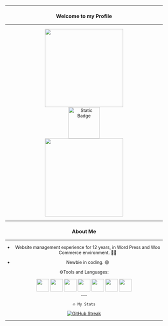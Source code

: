 ---
<div align="center"> 
  
  ### Welcome to my Profile

  ---
<div align="center"> 

  <img src="https://media2.giphy.com/media/v1.Y2lkPTc5MGI3NjExbnU4cnZndWRqb3RkM2k0aWZsenF5MGtvazY1YXB4bXQweHVmNm56aCZlcD12MV9pbnRlcm5hbF9naWZfYnlfaWQmY3Q9Zw/wcgn5fVDjvR7pdvz4C/giphy.gif" width=250 />

 <div>
   
  <a href="https://www.linkedin.com/in/karagiannidischristo-karagiannidis-611666369/" target="_blank">
  <img alt="Static Badge" src="https://img.shields.io/badge/Linked%20In-blue" width="100" />
</a>

</div>


  <div align="center">

  <img src="https://komarev.com/ghpvc/?username=ChristopherKaragiannidis&Style=flat-square&color=blue" width=250 alt=""/>

   </div>
   
   <div align="center"> 
     
   ---
   
### About Me

   ---

   </div>

   - Website management experience for 12 years, in Word Press and Woo Commerce environment. 👨‍🎨

   - Newbie in coding. 😄

</div>

⚙️Tools and Languages:
<div>
  <img src="https://cdn.jsdelivr.net/gh/devicons/devicon@latest/icons/wordpress/wordpress-plain.svg" width=40 height=40 />
  <img src="https://cdn.jsdelivr.net/gh/devicons/devicon@latest/icons/woocommerce/woocommerce-original-wordmark.svg" width=40 height=40 />
  <img src="https://cdn.jsdelivr.net/gh/devicons/devicon@latest/icons/html5/html5-original-wordmark.svg" width=40 height=40 />
  <img src="https://cdn.jsdelivr.net/gh/devicons/devicon@latest/icons/css3/css3-original-wordmark.svg" width=40 height=40 />
  <img src="https://cdn.jsdelivr.net/gh/devicons/devicon@latest/icons/javascript/javascript-plain.svg" width=40 height=40 />
  <img src="https://cdn.jsdelivr.net/gh/devicons/devicon@latest/icons/php/php-original.svg" width=40 height=40 />
  <img src="https://cdn.jsdelivr.net/gh/devicons/devicon@latest/icons/mysql/mysql-original-wordmark.svg" width=40 height=40 />

  </div>

  <div>
    ---

    🔥 My Stats
    
   <a href="https://git.io/streak-stats">
  <img src="https://streak-stats.demolab.com?user=ChristopherKaragiannidis&theme=transparent&hide_border=true" alt="GitHub Streak" />
</a>
 

   ---

   </div>
